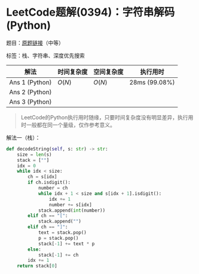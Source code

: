 # LeetCode题解(0394)：字符串解码(Python)

题目：[原题链接](https://leetcode-cn.com/problems/decode-string/)（中等）

标签：栈、字符串、深度优先搜索

| 解法           | 时间复杂度 | 空间复杂度 | 执行用时      |
| -------------- | ---------- | ---------- | ------------- |
| Ans 1 (Python) | $O(N)$     | $O(N)$     | 28ms (99.08%) |
| Ans 2 (Python) |            |            |               |
| Ans 3 (Python) |            |            |               |

>  LeetCode的Python执行用时随缘，只要时间复杂度没有明显差异，执行用时一般都在同一个量级，仅作参考意义。

解法一（栈）：

```python
def decodeString(self, s: str) -> str:
    size = len(s)
    stack = [""]
    idx = 0
    while idx < size:
        ch = s[idx]
        if ch.isdigit():
            number = ch
            while idx + 1 < size and s[idx + 1].isdigit():
                idx += 1
                number += s[idx]
            stack.append(int(number))
        elif ch == "[":
            stack.append("")
        elif ch == "]":
            text = stack.pop()
            p = stack.pop()
            stack[-1] += text * p
        else:
            stack[-1] += ch
        idx += 1
    return stack[0]
```

